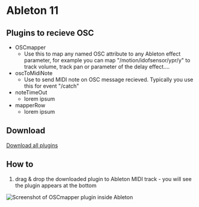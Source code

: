 # Ableton 11

## Plugins to recieve OSC

* OSCmapper
    * Use this to map any named OSC attribute to any Ableton effect parameter, for example you can map "/motion/idofsensor/ypr/y" to track volume, track pan or parameter of the delay effect....
* oscToMidiNote
    * Use to send MIDI note on OSC message recieved. Typically you use this for event "/catch"
* noteTimeOut
    * lorem ipsum
* mapperRow
    * lorem ipsum 

## Download
[Download all plugins](https://github.com/trackme518/trackmeifyoucan_motionsensor/raw/main/Ableton/Ableton11+/MaxOSCMIDIEffects/MaxOSCMIDIEffects.zip)

## How to

1. drag & drop the downloaded plugin to Ableton MIDI track - you will see the plugin appears at the bottom

![Screenshot of OSCmapper plugin inside Ableton](/images/oscmapperscreenshot.jpg)